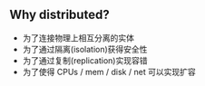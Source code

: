 ## Why distributed?

- 为了连接物理上相互分离的实体
- 为了通过隔离(isolation)获得安全性
- 为了通过复制(replication)实现容错
- 为了使得 CPUs / mem / disk / net 可以实现扩容
